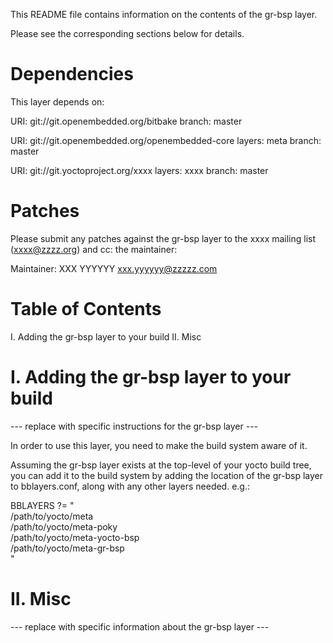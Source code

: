This README file contains information on the contents of the
gr-bsp layer.

Please see the corresponding sections below for details.


Dependencies
============

This layer depends on:

  URI: git://git.openembedded.org/bitbake
  branch: master

  URI: git://git.openembedded.org/openembedded-core
  layers: meta
  branch: master

  URI: git://git.yoctoproject.org/xxxx
  layers: xxxx
  branch: master


Patches
=======

Please submit any patches against the gr-bsp layer to the
xxxx mailing list (xxxx@zzzz.org) and cc: the maintainer:

Maintainer: XXX YYYYYY <xxx.yyyyyy@zzzzz.com>


Table of Contents
=================

  I. Adding the gr-bsp layer to your build
 II. Misc


I. Adding the gr-bsp layer to your build
=================================================

--- replace with specific instructions for the gr-bsp layer ---

In order to use this layer, you need to make the build system aware of
it.

Assuming the gr-bsp layer exists at the top-level of your
yocto build tree, you can add it to the build system by adding the
location of the gr-bsp layer to bblayers.conf, along with any
other layers needed. e.g.:

  BBLAYERS ?= " \
    /path/to/yocto/meta \
    /path/to/yocto/meta-poky \
    /path/to/yocto/meta-yocto-bsp \
    /path/to/yocto/meta-gr-bsp \
    "


II. Misc
========

--- replace with specific information about the gr-bsp layer ---
